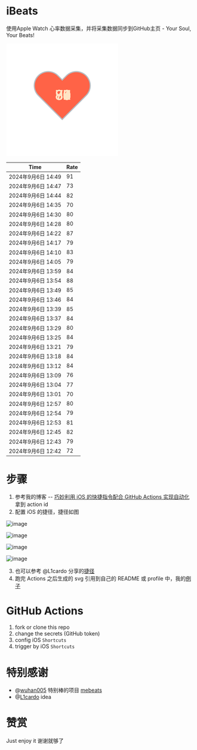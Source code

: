 # iBeats
使用Apple Watch 心率数据采集，并将采集数据同步到GitHub主页 - Your Soul, Your Beats!

![](./files/heart.svg)

<!--START_SECTION:my_heart_rate-->
| Time | Rate | 
 | ---- | ---- | 
| 2024年9月6日 14:49 | 91 |
| 2024年9月6日 14:47 | 73 |
| 2024年9月6日 14:44 | 82 |
| 2024年9月6日 14:35 | 70 |
| 2024年9月6日 14:30 | 80 |
| 2024年9月6日 14:28 | 80 |
| 2024年9月6日 14:22 | 87 |
| 2024年9月6日 14:17 | 79 |
| 2024年9月6日 14:10 | 83 |
| 2024年9月6日 14:05 | 79 |
| 2024年9月6日 13:59 | 84 |
| 2024年9月6日 13:54 | 88 |
| 2024年9月6日 13:49 | 85 |
| 2024年9月6日 13:46 | 84 |
| 2024年9月6日 13:39 | 85 |
| 2024年9月6日 13:37 | 84 |
| 2024年9月6日 13:29 | 80 |
| 2024年9月6日 13:25 | 84 |
| 2024年9月6日 13:21 | 79 |
| 2024年9月6日 13:18 | 84 |
| 2024年9月6日 13:12 | 84 |
| 2024年9月6日 13:09 | 76 |
| 2024年9月6日 13:04 | 77 |
| 2024年9月6日 13:01 | 70 |
| 2024年9月6日 12:57 | 80 |
| 2024年9月6日 12:54 | 79 |
| 2024年9月6日 12:53 | 81 |
| 2024年9月6日 12:45 | 82 |
| 2024年9月6日 12:43 | 79 |
| 2024年9月6日 12:42 | 72 |

<!--END_SECTION:my_heart_rate-->

# 步骤
1. 参考我的博客 -- [巧妙利用 iOS 的快捷指令配合 GitHub Actions 实现自动化](https://github.com/yihong0618/gitblog/issues/198) 拿到 action id
2. 配置 iOS 的捷径，捷径如图

![image](https://user-images.githubusercontent.com/15976103/122154218-0db0b480-ce97-11eb-93bb-5aec07c558dc.png)

![image](https://user-images.githubusercontent.com/15976103/122154236-186b4980-ce97-11eb-8e4b-70551a0391ae.png)

![image](https://user-images.githubusercontent.com/15976103/122154268-2d47dd00-ce97-11eb-902e-3acf292265a9.png)

![image](https://user-images.githubusercontent.com/15976103/122174055-fa144680-ceb4-11eb-9be2-3eb83cd516f7.png)

3. 也可以参考 @L1cardo 分享的[捷径](https://www.icloud.com/shortcuts/6ab6047b459c41ad822ad6b94b1c03d4)
4. 跑完 Actions 之后生成的 svg 引用到自己的 README 或 profile 中，我的[例子](https://github.com/yihong0618) 

# GitHub Actions

1. fork or clone this repo
2. change the secrets (GitHub token)
3. config iOS `Shortcuts` 
4. trigger by iOS `Shortcuts`

# 特别感谢
- @[wuhan005](https://github.com/wuhan005) 特别棒的项目 [mebeats](https://github.com/wuhan005/mebeats)
- @[L1cardo](https://github.com/L1cardo) idea

# 赞赏
Just enjoy it
谢谢就够了
